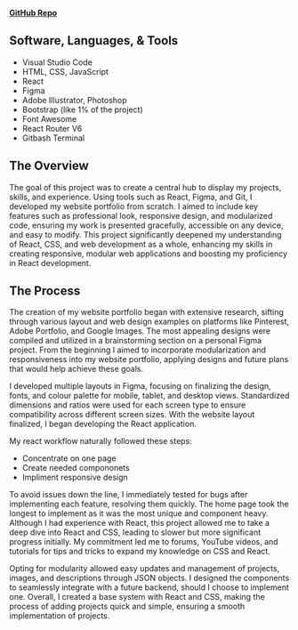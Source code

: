 **[GitHub Repo](https://github.com/OcularCreo/WebPortfolio.git)**

## Software, Languages, & Tools
- Visual Studio Code
- HTML, CSS, JavaScript
- React 
- Figma
- Adobe Illustrator, Photoshop
- Bootstrap (like 1% of the project)
- Font Awesome
- React Router V6
- Gitbash Terminal

## The Overview
The goal of this project was to create a central hub to display my projects, skills, and experience. Using tools such as React, Figma, and Git, I developed my website portfolio from scratch. I aimed to include key features such as professional look, responsive design, and modularized code, ensuring my work is presented gracefully, accessible on any device, and easy to modify. This project significantly deepened my understanding of React, CSS, and web development as a whole, enhancing my skills in creating responsive, modular web applications and boosting my proficiency in React development.

## The Process
The creation of my website portfolio began with extensive research, sifting through various layout and web design examples on platforms like Pinterest, Adobe Portfolio, and Google Images. The most appealing designs were compiled and utilized in a brainstorming section on a personal Figma project. From the beginning I aimed to incorporate modularization and responsiveness into my website portfolio, applying designs and future plans that would help achieve these goals.

I developed multiple layouts in Figma, focusing on finalizing the design, fonts, and colour palette for mobile, tablet, and desktop views. Standardized dimensions and ratios were used for each screen type to ensure compatibility across different screen sizes. With the website layout finalized, I began developing the React application.

My react workflow naturally followed these steps: 
- Concentrate on one page
- Create needed compononets
- Impliment responsive design

To avoid issues down the line, I immediately tested for bugs after implementing each feature, resolving them quickly. The home page took the longest to implement as it was the most unique and component heavy. Although I had experience with React, this project allowed me to take a deep dive into React and CSS, leading to slower but more significant progress initially. My commitment led me to forums, YouTube videos, and tutorials for tips and tricks to expand my knowledge on CSS and React.

Opting for modularity allowed easy updates and management of projects, images, and descriptions through JSON objects. I designed the components to seamlessly integrate with a future backend, should I choose to implement one. Overall, I created a base system with React and CSS, making the process of adding projects quick and simple, ensuring a smooth implementation of projects.